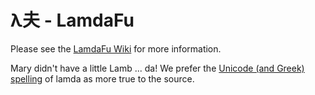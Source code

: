 # λ夫 - LamdaFu

Please see the [LamdaFu Wiki](../../wiki) for more information.

Mary didn't have a little Lamb ... da!  We prefer the [Unicode (and Greek) spelling](http://unicode-search.net/unicode-namesearch.pl?term=LAMDA) of lamda as more true to the source.

